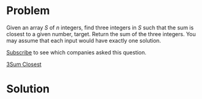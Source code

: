 
# Problem

Given an array _S_ of _n_ integers, find three integers in _S_ such that the
sum is closest to a given number, target. Return the sum of the three
integers. You may assume that each input would have exactly one solution.

[Subscribe](/subscribe/) to see which companies asked this question.



[3Sum Closest](https://leetcode.com/problems/3sum-closest)

# Solution



